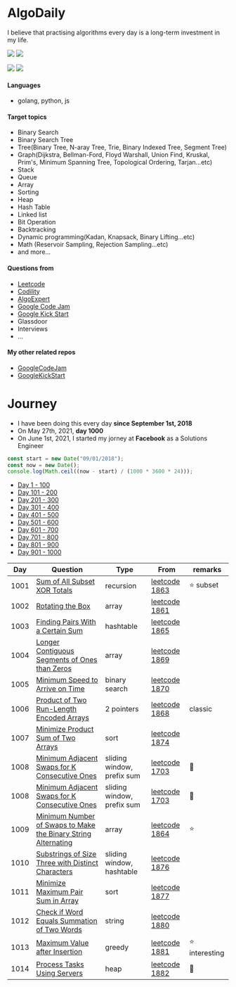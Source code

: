 # AlgoDaily

I believe that practising algorithms every day is a long-term investment in my life.

[![](https://img.shields.io/badge/dynamic/json?style=flat&labelColor=black&color=green&label=Solved&query=solvedOverTotal&url=https%3A%2F%2Fleetcode-badge.vercel.app%2Fapi%2Fusers%2Fcalvinchankf&logo=leetcode&logoColor=yellow)](https://leetcode.com/calvinchankf/)
[![](https://img.shields.io/badge/dynamic/json?style=flat&labelColor=black&color=green&label=Ranking&query=ranking&url=https%3A%2F%2Fleetcode-badge.vercel.app%2Fapi%2Fusers%2Fcalvinchankf&logo=leetcode&logoColor=yellow)](https://leetcode.com/calvinchankf/)

![](https://badges.pufler.dev/created/calvinchankf/algodaily)
![](https://badges.pufler.dev/updated/calvinchankf/algodaily)

#### Languages

-   golang, python, js

#### Target topics

-   Binary Search
-   Binary Search Tree
-   Tree(Binary Tree, N-aray Tree, Trie, Binary Indexed Tree, Segment Tree)
-   Graph(Dijkstra, Bellman-Ford, Floyd Warshall, Union Find, Kruskal, Prim's, Minimum Spanning Tree, Topological Ordering, Tarjan...etc)
-   Stack
-   Queue
-   Array
-   Sorting
-   Heap
-   Hash Table
-   Linked list
-   Bit Operation
-   Backtracking
-   Dynamic programming(Kadan, Knapsack, Binary Lifting...etc)
-   Math (Reservoir Sampling, Rejection Sampling...etc)
-   and more...

#### Questions from

-   [Leetcode](https://leetcode.com)
-   [Codility](https://app.codility.com/programmers/lessons/)
-   [AlgoExpert](https://www.algoexpert.io)
-   [Google Code Jam](https://codingcompetitions.withgoogle.com/codejam)
-   [Google Kick Start](https://codingcompetitions.withgoogle.com/kickstart/)
-   Glassdoor
-   Interviews
-   ...

#### My other related repos

-   [GoogleCodeJam](https://github.com/calvinchankf/GoogleCodeJam)
-   [GoogleKickStart](https://github.com/calvinchankf/GoogleKickStart)

# Journey

-   I have been doing this every day **since September 1st, 2018**
-   On May 27th, 2021, **day 1000**
-   On June 1st, 2021, I started my jorney at **Facebook** as a Solutions Engineer

```js
const start = new Date("09/01/2018");
const now = new Date();
console.log(Math.ceil((now - start) / (1000 * 3600 * 24)));
```

-   [Day 1 - 100](./markdowns/day1-100.md)
-   [Day 101 - 200](./markdowns/day101-200.md)
-   [Day 201 - 300](./markdowns/day201-300.md)
-   [Day 301 - 400](./markdowns/day301-400.md)
-   [Day 401 - 500](./markdowns/day401-500.md)
-   [Day 501 - 600](./markdowns/day501-600.md)
-   [Day 601 - 700](./markdowns/day601-700.md)
-   [Day 701 - 800](./markdowns/day701-800.md)
-   [Day 801 - 900](./markdowns/day801-900.md)
-   [Day 901 - 1000](./markdowns/day901-1000.md)

| Day  | Question                                                                                                      | Type                       | From                                                                                          | remarks    |
| ---- | ------------------------------------------------------------------------------------------------------------- | -------------------------- | --------------------------------------------------------------------------------------------- | ---------- |
| 1001 | [Sum of All Subset XOR Totals](leetcode/1863-sum-of-all-subset-xor-totals)                                    | recursion                  | [leetcode 1863](https://leetcode.com/problems/sum-of-all-subset-xor-totals/)                  | ⭐️ subset |
| 1002 | [Rotating the Box](leetcode/1861-rotating-the-box)                                                            | array                      | [leetcode 1861](https://leetcode.com/problems/rotating-the-box/)                              |            |
| 1003 | [Finding Pairs With a Certain Sum](/leetcode/1865-finding-pairs-with-a-certain-sum)                           | hashtable                  | [leetcode 1865](https://leetcode.com/problems/finding-pairs-with-a-certain-sum/)              |            |
| 1004 | [Longer Contiguous Segments of Ones than Zeros](/leetcode/1869-longer-contiguous-segments-of-ones-than-zeros) | array                      | [leetcode 1869](https://leetcode.com/problems/longer-contiguous-segments-of-ones-than-zeros/) |            |
| 1005 | [Minimum Speed to Arrive on Time](/leetcode/1870-minimum-speed-to-arrive-on-time)                             | binary search              | [leetcode 1870](https://leetcode.com/problems/minimum-speed-to-arrive-on-time/)               |            |
| 1006 | [Product of Two Run-Length Encoded Arrays](/leetcode/1868-product-of-two-run-length-encoded-arrays)           | 2 pointers                 | [leetcode 1868](https://leetcode.com/problems/product-of-two-run-length-encoded-arrays/)      | classic    |
| 1007 | [Minimize Product Sum of Two Arrays](/leetcode/1874-minimize-product-sum-of-two-arrays)                       | sort                       | [leetcode 1874](https://leetcode.com/problems/minimize-product-sum-of-two-arrays/)            |            |
| 1008 | [Minimum Adjacent Swaps for K Consecutive Ones](/leetcode/1703-minimum-adjacent-swaps-for-k-consecutive-ones) | sliding window, prefix sum | [leetcode 1703](https://leetcode.com/problems/minimum-adjacent-swaps-for-k-consecutive-ones/) | 📌         |
| 1008 | [Minimum Adjacent Swaps for K Consecutive Ones](/leetcode/1703-minimum-adjacent-swaps-for-k-consecutive-ones) | sliding window, prefix sum | [leetcode 1703](https://leetcode.com/problems/minimum-adjacent-swaps-for-k-consecutive-ones/) | 📌         |
| 1009 | [Minimum Number of Swaps to Make the Binary String Alternating](/leetcode/1864-minimum-number-of-swaps-to-make-the-binary-string-alternating) | array     | [leetcode 1864](https://leetcode.com/problems/minimum-number-of-swaps-to-make-the-binary-string-alternating/) | ⭐️        |
| 1010 | [Substrings of Size Three with Distinct Characters](/leetcode/1876-substrings-of-size-three-with-distinct-characters) | sliding window, hashtable | [leetcode 1876](https://leetcode.com/problems/substrings-of-size-three-with-distinct-characters/) |            |
| 1011 | [Minimize Maximum Pair Sum in Array](/leetcode/1877-minimize-maximum-pair-sum-in-array)                               | sort                      | [leetcode 1877](https://leetcode.com/problems/minimize-maximum-pair-sum-in-array/)                |            |
| 1012 | [Check if Word Equals Summation of Two Words](/leetcode/1880-check-if-word-equals-summation-of-two-words) | string    | [leetcode 1880](https://leetcode.com/problems/check-if-word-equals-summation-of-two-words/) |            |
| 1013 | [Maximum Value after Insertion](/leetcode/1881-maximum-value-after-insertion)                                 | greedy    | [leetcode 1881](https://leetcode.com/problems/maximum-value-after-insertion/)                 | ⭐️ interesting |
| 1014 | [Process Tasks Using Servers](/leetcode/1882-process-tasks-using-servers)                                     | heap      | [leetcode 1882](https://leetcode.com/problems/process-tasks-using-servers/)                   | 📌         |
